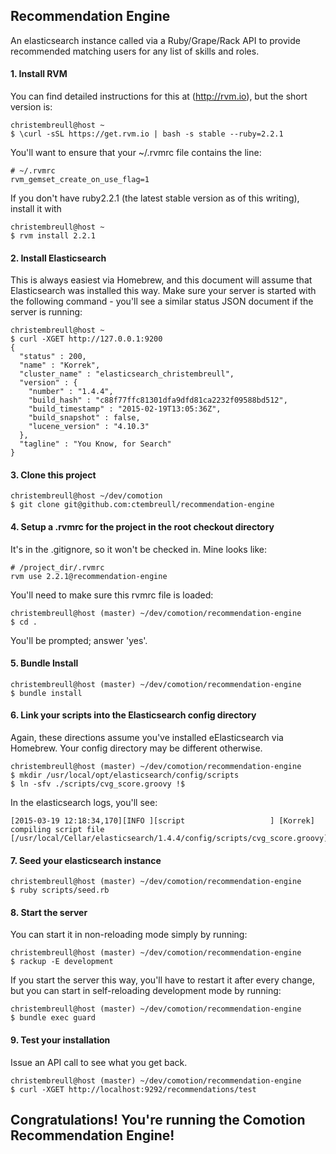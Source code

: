 ## Recommendation Engine

An elasticsearch instance called via a Ruby/Grape/Rack API to provide recommended matching users for any list of skills and roles.

#### 1. Install RVM
You can find detailed instructions for this at (http://rvm.io), but the short version is:

    christembreull@host ~
    $ \curl -sSL https://get.rvm.io | bash -s stable --ruby=2.2.1

You'll want to ensure that your ~/.rvmrc file contains the line:

    # ~/.rvmrc
    rvm_gemset_create_on_use_flag=1

If you don't have ruby2.2.1 (the latest stable version as of this writing), install it with

    christembreull@host ~
    $ rvm install 2.2.1

#### 2. Install Elasticsearch
This is always easiest via Homebrew, and this document will assume that Elasticsearch was installed this way. Make sure your server is started with
the following command - you'll see a similar status JSON document if the server is running:

    christembreull@host ~
    $ curl -XGET http://127.0.0.1:9200
    {
      "status" : 200,
      "name" : "Korrek",
      "cluster_name" : "elasticsearch_christembreull",
      "version" : {
        "number" : "1.4.4",
        "build_hash" : "c88f77ffc81301dfa9dfd81ca2232f09588bd512",
        "build_timestamp" : "2015-02-19T13:05:36Z",
        "build_snapshot" : false,
        "lucene_version" : "4.10.3"
      },
      "tagline" : "You Know, for Search"
    }

#### 3. Clone this project

    christembreull@host ~/dev/comotion
    $ git clone git@github.com:ctembreull/recommendation-engine

#### 4. Setup a .rvmrc for the project in the root checkout directory
It's in the .gitignore, so it won't be checked in. Mine looks like:

    # /project_dir/.rvmrc
    rvm use 2.2.1@recommendation-engine

You'll need to make sure this rvmrc file is loaded:

    christembreull@host (master) ~/dev/comotion/recommendation-engine
    $ cd .

You'll be prompted; answer 'yes'.

#### 5. Bundle Install

    christembreull@host (master) ~/dev/comotion/recommendation-engine
    $ bundle install

#### 6. Link your scripts into the Elasticsearch config directory
Again, these directions assume you've installed eElasticsearch via Homebrew. Your config directory may be different otherwise.

    christembreull@host (master) ~/dev/comotion/recommendation-engine
    $ mkdir /usr/local/opt/elasticsearch/config/scripts
    $ ln -sfv ./scripts/cvg_score.groovy !$

In the elasticsearch logs, you'll see:

    [2015-03-19 12:18:34,170][INFO ][script                   ] [Korrek] compiling script file [/usr/local/Cellar/elasticsearch/1.4.4/config/scripts/cvg_score.groovy]

#### 7. Seed your elasticsearch instance

    christembreull@host (master) ~/dev/comotion/recommendation-engine
    $ ruby scripts/seed.rb

#### 8. Start the server
You can start it in non-reloading mode simply by running:

    christembreull@host (master) ~/dev/comotion/recommendation-engine
    $ rackup -E development

If you start the server this way, you'll have to restart it after every change, but you can start in self-reloading development mode by running:

    christembreull@host (master) ~/dev/comotion/recommendation-engine
    $ bundle exec guard

#### 9. Test your installation
Issue an API call to see what you get back.

    christembreull@host (master) ~/dev/comotion/recommendation-engine
    $ curl -XGET http://localhost:9292/recommendations/test

## Congratulations! You're running the Comotion Recommendation Engine!
